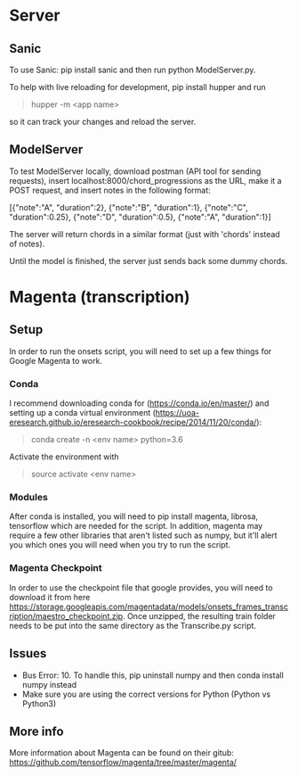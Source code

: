 # Server

## Sanic

To use Sanic: pip install sanic and then run python ModelServer.py.


To help with live reloading for development, pip install hupper and run

> hupper -m \<app name\>

so it can track your changes and reload the server.

## ModelServer

To test ModelServer locally, download postman (API tool for sending requests),
insert localhost:8000/chord_progressions as the URL, make it a POST request,
and insert notes in the following format:

<quote>
    [{"note":"A", "duration":2},
    {"note":"B", "duration":1},
    {"note":"C", "duration":0.25},
    {"note":"D", "duration":0.5},
    {"note":"A", "duration":1}]
</quote>

The server will return chords in a similar format (just with 'chords' instead
of notes).

Until the model is finished, the server just sends back some dummy chords.


# Magenta (transcription)

## Setup

In order to run the onsets script, you will need to set up a few things for Google Magenta to work.

### Conda

I recommend downloading conda for (https://conda.io/en/master/) and setting up a conda virtual environment (https://uoa-eresearch.github.io/eresearch-cookbook/recipe/2014/11/20/conda/):

> conda create -n \<env name\> python=3.6

Activate the environment with

> source activate \<env name\>

### Modules

After conda is installed, you will need to pip install magenta, librosa, tensorflow which are needed for the script. In addition, magenta may require a few other libraries that aren't listed such as numpy, but it'll alert you which ones you will need when you try to run the script.

### Magenta Checkpoint

In order to use the checkpoint file that google provides, you will need to download it from here https://storage.googleapis.com/magentadata/models/onsets_frames_transcription/maestro_checkpoint.zip. Once unzipped, the resulting train folder needs to be put into the same directory as the Transcribe.py script.

## Issues

* Bus Error: 10. To handle this, pip uninstall numpy and then conda install numpy instead
* Make sure you are using the correct versions for Python (Python vs Python3)

## More info

More information about Magenta can be found on their gitub: https://github.com/tensorflow/magenta/tree/master/magenta/
